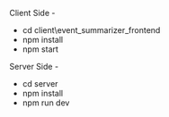 Client Side - 
  - cd client\event_summarizer_frontend
  - npm install
  - npm start

Server Side - 
 - cd server
 - npm install
 - npm run dev


